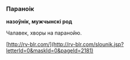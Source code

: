 ### Параноік
**назоўнік, мужчынскі род**

Чалавек, хворы на паранойю.

<a rel="author">[http://rv-blr.com/](http://rv-blr.com/slounik.jsp?letterId=0&maskId=0&pageId=2181)</a>
